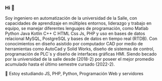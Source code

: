 ### Hi 👋

Soy ingeniero en automatización de la universidad de la Salle, con capacidades de aprendizaje en múltiples entornos, liderazgo y trabajo en equipo, se manejar diferentes lenguajes de programación, como Matlab Python  Java Kotlin C++ C HTML Css Js, PHP y uso en bases de datos relacional MySQL, PostgreSQL y bases de datos en tiempo real (RTDB). Con conocimientos en diseño asistido por computador CAD por medio de herramientas como AutoCad y Solid Works, diseño de sistemas de control, programación de PLC´s y diseño de interfaces gráficas HMI. Siendo becado por la universidad de la salle desde (2018-2) por poseer el mejor promedio acumulado hasta el último semestre cursado (2022-2). 

🔭 Estoy estudiando JS, PHP, Python, Programación Web y servidores
<!--
**FrogerXD/FrogerXD** is a ✨ _special_ ✨ repository because its `README.md` (this file) appears on your GitHub profile.

Here are some ideas to get you started:

- 🔭 I’m currently working on ...
- 🌱 I’m currently learning ...
- 👯 I’m looking to collaborate on ...
- 🤔 I’m looking for help with ...
- 💬 Ask me about ...
- 📫 How to reach me: ...
- 😄 Pronouns: ...
- ⚡ Fun fact: ...
-->
